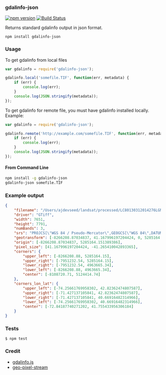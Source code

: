 ### gdalinfo-json

[![npm version](https://badge.fury.io/js/gdalinfo-json.svg)](http://badge.fury.io/js/gdalinfo-json)
[![Build Status](https://travis-ci.org/scisco/gdalinfo-json.svg?branch=master)](https://travis-ci.org/scisco/gdalinfo-json)

Returns standard gdalinfo output in json format.

    npm install gdalinfo-json

### Usage

To get gdalinfo from local files

```javascript
var gdalinfo = require('gdalinfo-json');

gdalinfo.local('somefile.TIF', function(err, metadata) {
    if (err) {
        console.log(err);
    }
    console.log(JSON.stringify(metadata));
});

```

To get gdalinfo for remote file, you must have gdalinfo installed locally. Example:

```javascript
var gdalinfo = require('gdalinfo-json');

gdalinfo.remote('http://example.com/somefile.TIF', function(err, metadata) {
    if (err) {
        console.log(err);
    }
    console.log(JSON.stringify(metadata));
});

```

#### From Command Line

```bash
npm install -g gdalinfo-json
gdalinfo-json somefile.TIF
```

### Example output

```json
{
    "filename": "/Users/ajdevseed/landsat/processed/LC80130312014276LGN00/LC80130312014276LGN00_bands_432.TIF",
    "driver": "GTiff",
    "width": 7651,
    "height": 7791,
    "numBands": 3,
    "srs": "PROJCS[\"WGS 84 / Pseudo-Mercator\",GEOGCS[\"WGS 84\",DATUM[\"WGS_1984\",SPHEROID[\"WGS 84\",6378137,298.257223563,AUTHORITY[\"EPSG\",\"7030\"]],AUTHORITY[\"EPSG\",\"6326\"]],PRIMEM[\"Greenwich\",0],UNIT[\"degree\",0.0174532925199433],AUTHORITY[\"EPSG\",\"4326\"]],PROJECTION[\"Mercator_1SP\"],PARAMETER[\"central_meridian\",0],PARAMETER[\"scale_factor\",1],PARAMETER[\"false_easting\",0],PARAMETER[\"false_northing\",0],UNIT[\"metre\",1,AUTHORITY[\"EPSG\",\"9001\"]],EXTENSION[\"PROJ4\",\"+proj=merc +a=6378137 +b=6378137 +lat_ts=0.0 +lon_0=0.0 +x_0=0.0 +y_0=0 +k=1.0 +units=m +nadgrids=@null +wktext  +no_defs\"],AUTHORITY[\"EPSG\",\"3857\"]]",
    "geotransform": [-8266208.87034837, 41.167996197204424, 0, 5285164.151389386, 0, -41.265410042893365],
    "origin": [-8266208.87034837, 5285164.151389386],
    "pixel_size": [41.167996197204424, -41.265410042893365],
    "corners": {
        "upper_left": [-8266208.88, 5285164.15],
        "upper_right": [-7951232.54, 5285164.15],
        "lower_right": [-7951232.54, 4963665.34],
        "lower_left": [-8266208.88, 4963665.34],
        "center": [-8108720.71, 5124414.74]
    },
    "corners_lon_lat": {
        "upper_left": [-74.25661769958302, 42.82362474807587],
        "upper_right": [-71.427137105841, 42.82362474807587],
        "lower_right": [-71.427137105841, 40.66916482314966],
        "lower_left": [-74.25661769958302, 40.66916482314966],
        "center": [-72.84187740271202, 41.755433956306184]
    }
}

```

### Tests

    $ npm test

### Credit

- [gdalinfo.js](https://github.com/naturalatlas/node-gdal/blob/master/examples/gdalinfo.js)
- [geo-pixel-stream](https://github.com/mapbox/geo-pixel-stream)
